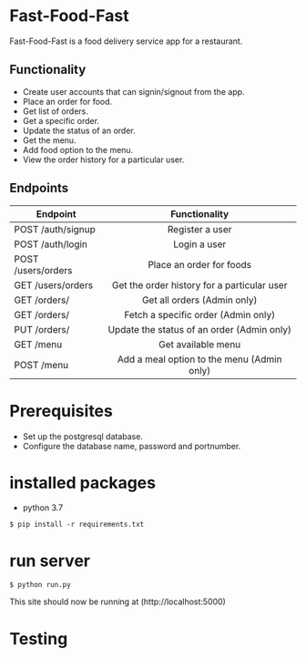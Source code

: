# Fast-Food-Fast

 Fast-Food-Fast is a food delivery service app for a restaurant.
 
## Functionality
- Create user accounts that can signin/signout from the app.
- Place an order for food.
- Get list of orders.
- Get a specific order.
- Update the status of an order.
- Get the menu.
- Add food option to the menu.
- View the order history for a particular user.

## Endpoints

|Endpoint |Functionality |
|---------|:------------:|
|POST /auth/signup|Register a user| 
|POST /auth/login |Login a user |
|POST /users/orders |Place an order for foods |
|GET  /users/orders|Get the order history for a particular user|
| GET /orders/| Get all orders (Admin only) | 
|GET /orders/<orderId>|Fetch a specific order (Admin only)|
|PUT /orders/<orderId>|Update the status  of an order (Admin only)|
| GET /menu|Get available menu|
|POST /menu  | Add a meal option to the menu (Admin only) |
  
# Prerequisites
- Set up the postgresql database.
- Configure the database name, password and portnumber.

# installed packages
- python 3.7
``` 
$ pip install -r requirements.txt
```
# run server
``` 
$ python run.py
```
This site should now be running at (http://localhost:5000)

# Testing

